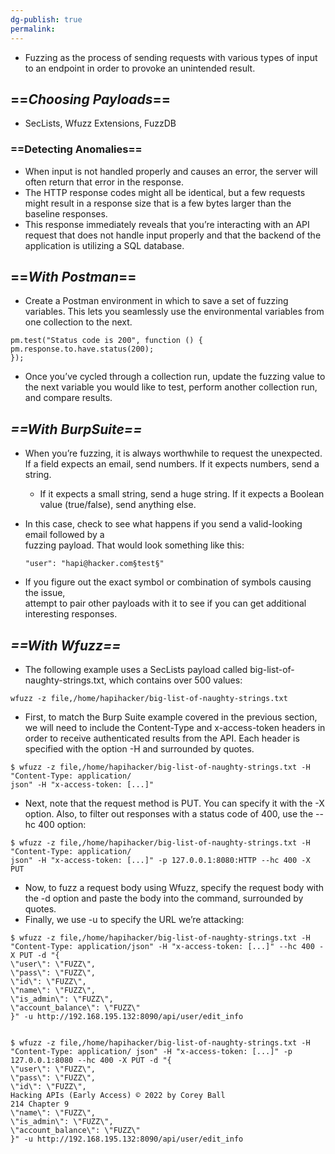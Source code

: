 ```yaml
---
dg-publish: true
permalink:
---
```







- Fuzzing as the process of sending requests with various types of input to an endpoint in order to provoke an unintended result.

## ==_Choosing Payloads_==

- SecLists, Wfuzz Extensions, FuzzDB

### ==Detecting Anomalies==

- When input is not handled properly and causes an error, the server will often return that error in the response.
- The HTTP response codes might all be identical, but a few requests might result in a response size that is a few bytes larger than the baseline responses.
- This response immediately reveals that you’re interacting with an API request that does not handle input properly and that the backend of the application is utilizing a SQL database.

## ==_With Postman_==

- Create a Postman environment in which to save a set of fuzzing variables. This lets you seamlessly use the environmental variables from one collection to the next.

```Shell
pm.test("Status code is 200", function () {
pm.response.to.have.status(200);
});
```

- Once you’ve cycled through a collection run, update the fuzzing value to the next variable you would like to test, perform another collection run, and compare results.

## _==With BurpSuite==_

- When you’re fuzzing, it is always worthwhile to request the unexpected. If a field expects an email, send numbers. If it expects numbers, send a string.
    - If it expects a small string, send a huge string. If it expects a Boolean value (true/false), send anything else.
- In this case, check to see what happens if you send a valid-looking email followed by a  
    fuzzing payload. That would look something like this:  
    
    ```Shell
    "user": "hapi@hacker.com§test§"
    ```
    
- If you figure out the exact symbol or combination of symbols causing the issue,  
    attempt to pair other payloads with it to see if you can get additional interesting responses.  
    

## _==With Wfuzz==_

- The following example uses a SecLists payload called big-list-of-naughty-strings.txt, which contains over 500 values:

```Shell
wfuzz -z file,/home/hapihacker/big-list-of-naughty-strings.txt
```

- First, to match the Burp Suite example covered in the previous section, we will need to include the Content-Type and x-access-token headers in order to receive authenticated results from the API. Each header is specified with the option -H and surrounded by quotes.

```Shell
$ wfuzz -z file,/home/hapihacker/big-list-of-naughty-strings.txt -H "Content-Type: application/
json" -H "x-access-token: [...]"
```

  

- Next, note that the request method is PUT. You can specify it with the -X option. Also, to filter out responses with a status code of 400, use the --hc 400 option:  
      
    

```Shell
$ wfuzz -z file,/home/hapihacker/big-list-of-naughty-strings.txt -H "Content-Type: application/
json" -H "x-access-token: [...]" -p 127.0.0.1:8080:HTTP --hc 400 -X PUT
```

- Now, to fuzz a request body using Wfuzz, specify the request body with the -d option and paste the body into the command, surrounded by quotes.
- Finally, we use -u to specify the URL we’re attacking:  
      
    

```Shell
$ wfuzz -z file,/home/hapihacker/big-list-of-naughty-strings.txt -H "Content-Type: application/json" -H "x-access-token: [...]" --hc 400 -X PUT -d "{
\"user\": \"FUZZ\",
\"pass\": \"FUZZ\",
\"id\": \"FUZZ\",
\"name\": \"FUZZ\",
\"is_admin\": \"FUZZ\",
\"account_balance\": \"FUZZ\"
}" -u http://192.168.195.132:8090/api/user/edit_info
```

  

```Shell

$ wfuzz -z file,/home/hapihacker/big-list-of-naughty-strings.txt -H "Content-Type: application/ json" -H "x-access-token: [...]" -p 127.0.0.1:8080 --hc 400 -X PUT -d "{
\"user\": \"FUZZ\",
\"pass\": \"FUZZ\",
\"id\": \"FUZZ\",
Hacking APIs (Early Access) © 2022 by Corey Ball
214 Chapter 9
\"name\": \"FUZZ\",
\"is_admin\": \"FUZZ\",
\"account_balance\": \"FUZZ\"
}" -u http://192.168.195.132:8090/api/user/edit_info
```